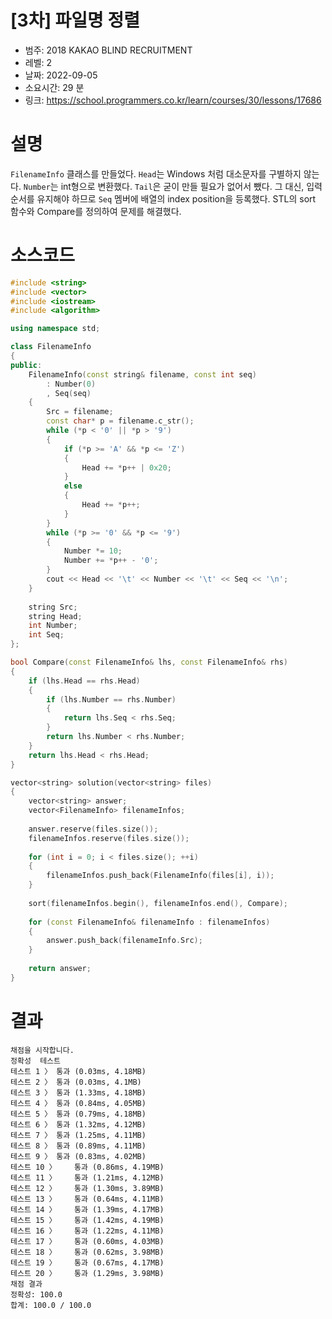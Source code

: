 # [3차] 파일명 정렬
* 범주: 2018 KAKAO BLIND RECRUITMENT
* 레벨: 2
* 날짜: 2022-09-05
* 소요시간: 29 분
* 링크: https://school.programmers.co.kr/learn/courses/30/lessons/17686

# 설명
`FilenameInfo` 클래스를 만들었다.
`Head`는 Windows 처럼 대소문자를 구별하지 않는다. `Number`는 int형으로 변환했다. `Tail`은 굳이 만들 필요가 없어서 뺐다. 그 대신, 입력 순서를 유지해야 하므로 `Seq` 멤버에 배열의 index position을 등록했다. STL의 sort 함수와 Compare를 정의하여 문제를 해결했다.

# 소스코드
```cpp
#include <string>
#include <vector>
#include <iostream>
#include <algorithm>

using namespace std;

class FilenameInfo
{
public:
    FilenameInfo(const string& filename, const int seq)
        : Number(0)
        , Seq(seq)
    {
        Src = filename;
        const char* p = filename.c_str();
        while (*p < '0' || *p > '9')
        {
            if (*p >= 'A' && *p <= 'Z')
            {
                Head += *p++ | 0x20;
            }
            else
            {
                Head += *p++;
            }
        }
        while (*p >= '0' && *p <= '9')
        {
            Number *= 10;
            Number += *p++ - '0';
        }
        cout << Head << '\t' << Number << '\t' << Seq << '\n';
    }
    
    string Src;
    string Head;
    int Number;
    int Seq;
};

bool Compare(const FilenameInfo& lhs, const FilenameInfo& rhs)
{
    if (lhs.Head == rhs.Head)
    {
        if (lhs.Number == rhs.Number)
        {
            return lhs.Seq < rhs.Seq;
        }
        return lhs.Number < rhs.Number;
    }
    return lhs.Head < rhs.Head;
}

vector<string> solution(vector<string> files)
{
    vector<string> answer;
    vector<FilenameInfo> filenameInfos;
    
    answer.reserve(files.size());
    filenameInfos.reserve(files.size());
    
    for (int i = 0; i < files.size(); ++i)
    {
        filenameInfos.push_back(FilenameInfo(files[i], i));
    }
    
    sort(filenameInfos.begin(), filenameInfos.end(), Compare);
    
    for (const FilenameInfo& filenameInfo : filenameInfos)
    {
        answer.push_back(filenameInfo.Src);
    }
    
    return answer;
}
```

# 결과
```
채점을 시작합니다.
정확성  테스트
테스트 1 〉	통과 (0.03ms, 4.18MB)
테스트 2 〉	통과 (0.03ms, 4.1MB)
테스트 3 〉	통과 (1.33ms, 4.18MB)
테스트 4 〉	통과 (0.84ms, 4.05MB)
테스트 5 〉	통과 (0.79ms, 4.18MB)
테스트 6 〉	통과 (1.32ms, 4.12MB)
테스트 7 〉	통과 (1.25ms, 4.11MB)
테스트 8 〉	통과 (0.89ms, 4.11MB)
테스트 9 〉	통과 (0.83ms, 4.02MB)
테스트 10 〉	통과 (0.86ms, 4.19MB)
테스트 11 〉	통과 (1.21ms, 4.12MB)
테스트 12 〉	통과 (1.30ms, 3.89MB)
테스트 13 〉	통과 (0.64ms, 4.11MB)
테스트 14 〉	통과 (1.39ms, 4.17MB)
테스트 15 〉	통과 (1.42ms, 4.19MB)
테스트 16 〉	통과 (1.22ms, 4.11MB)
테스트 17 〉	통과 (0.60ms, 4.03MB)
테스트 18 〉	통과 (0.62ms, 3.98MB)
테스트 19 〉	통과 (0.67ms, 4.17MB)
테스트 20 〉	통과 (1.29ms, 3.98MB)
채점 결과
정확성: 100.0
합계: 100.0 / 100.0
```